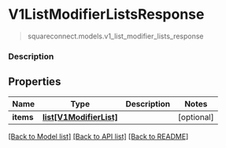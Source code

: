 # V1ListModifierListsResponse
> squareconnect.models.v1_list_modifier_lists_response

### Description



## Properties
Name | Type | Description | Notes
------------ | ------------- | ------------- | -------------
**items** | [**list[V1ModifierList]**](V1ModifierList.md) |  | [optional] 

[[Back to Model list]](../README.md#documentation-for-models) [[Back to API list]](../README.md#documentation-for-api-endpoints) [[Back to README]](../README.md)


